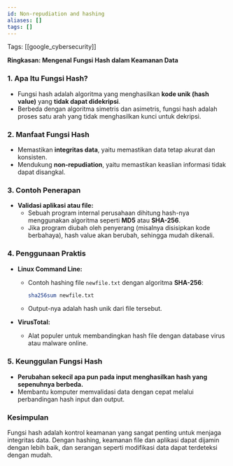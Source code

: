 ```yaml
---
id: Non-repudiation and hashing
aliases: []
tags: []
---
```


Tags: [[google_cybersecurity]]

**Ringkasan: Mengenal Fungsi Hash dalam Keamanan Data**

### 1. **Apa Itu Fungsi Hash?**
- Fungsi hash adalah algoritma yang menghasilkan **kode unik (hash value)** yang **tidak dapat didekripsi**.
- Berbeda dengan algoritma simetris dan asimetris, fungsi hash adalah proses satu arah yang tidak menghasilkan kunci untuk dekripsi.

### 2. **Manfaat Fungsi Hash**
- Memastikan **integritas data**, yaitu memastikan data tetap akurat dan konsisten.
- Mendukung **non-repudiation**, yaitu memastikan keaslian informasi tidak dapat disangkal.

### 3. **Contoh Penerapan**
- **Validasi aplikasi atau file:**
  - Sebuah program internal perusahaan dihitung hash-nya menggunakan algoritma seperti **MD5** atau **SHA-256**.
  - Jika program diubah oleh penyerang (misalnya disisipkan kode berbahaya), hash value akan berubah, sehingga mudah dikenali.

### 4. **Penggunaan Praktis**
- **Linux Command Line:**
  - Contoh hashing file `newfile.txt` dengan algoritma **SHA-256**:
    ```bash
    sha256sum newfile.txt
    ```
  - Output-nya adalah hash unik dari file tersebut.

- **VirusTotal:**
  - Alat populer untuk membandingkan hash file dengan database virus atau malware online.

### 5. **Keunggulan Fungsi Hash**
- **Perubahan sekecil apa pun pada input menghasilkan hash yang sepenuhnya berbeda.**
- Membantu komputer memvalidasi data dengan cepat melalui perbandingan hash input dan output.

### **Kesimpulan**
Fungsi hash adalah kontrol keamanan yang sangat penting untuk menjaga integritas data. Dengan hashing, keamanan file dan aplikasi dapat dijamin dengan lebih baik, dan serangan seperti modifikasi data dapat terdeteksi dengan mudah.
